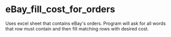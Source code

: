 # eBay_fill_cost_for_orders
Uses excel sheet that contains eBay's orders. Program will ask for all words that row must contain and then fill matching rows with desired cost.
